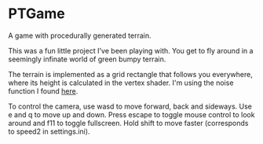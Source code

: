 # PTGame
A game with procedurally generated terrain.

This was a fun little project I've been playing with. You get to fly around in a seemingly infinate world of green bumpy terrain.

The terrain is implemented as a grid rectangle that follows you everywhere, where its height is calculated in the vertex shader. I'm using the noise function I found [here](https://github.com/hughsk/glsl-noise/blob/master/simplex/2d.glsl).

To control the camera, use wasd to move forward, back and sideways. Use e and q to move up and down. Press escape to toggle mouse control to look around and f11 to toggle fullscreen. Hold shift to move faster (corresponds to speed2 in settings.ini).
